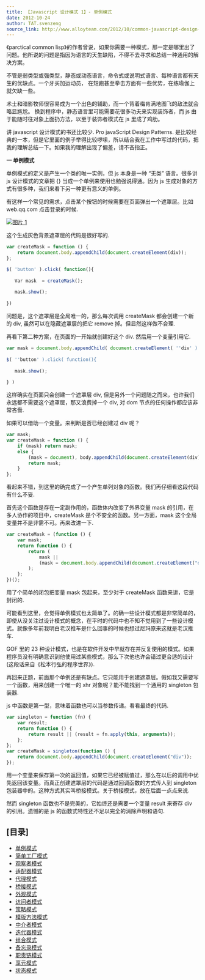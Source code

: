 ```yaml
---
title: 【Javascript 设计模式 1】- 单例模式
date: 2012-10-24
author: TAT.svenzeng
source_link: http://www.alloyteam.com/2012/10/common-javascript-design-patterns/
---
```


<!-- {% raw %} - for jekyll -->

《parctical common lisp》的作者曾说，如果你需要一种模式，那一定是哪里出了问题。他所说的问题是指因为语言的天生缺陷，不得不去寻求和总结一种通用的解决方案。

不管是弱类型或强类型，静态或动态语言，命令式或说明式语言、每种语言都有天生的优缺点。一个牙买加运动员， 在短跑甚至拳击方面有一些优势，在练瑜伽上就欠缺一些。

术士和暗影牧师很容易成为一个出色的辅助，而一个背着梅肯满地图飞的敌法就会略显尴尬。 换到程序中，静态语言里可能需要花很多功夫来实现装饰者，而 js 由于能随时往对象上面扔方法，以至于装饰者模式在 js 里成了鸡肋。

讲 javascript 设计模式的书还比较少. Pro javaScript Design Patterns. 是比较经典的一本，但是它里面的例子举得比较啰嗦，所以结合我在工作中写过的代码，把我的理解总结一下。如果我的理解出现了偏差，请不吝指正。

**一 单例模式**

单例模式的定义是产生一个类的唯一实例，但 js 本身是一种 “无类” 语言。很多讲 js 设计模式的文章把 {} 当成一个单例来使用也勉强说得通。因为 js 生成对象的方式有很多种，我们来看下另一种更有意义的单例。

有这样一个常见的需求，点击某个按钮的时候需要在页面弹出一个遮罩层。比如 web.qq.com 点击登录的时候.

[![](http://www.alloyteam.com/wp-content/uploads/2012/10/图片11.jpg "图片 1")](http://www.alloyteam.com/wp-content/uploads/2012/10/图片11.jpg)

这个生成灰色背景遮罩层的代码是很好写的.

```javascript
var createMask = function () {
    return document.body.appendChild(document.createElement(div));
};
```

```javascript
$( 'button' ).click( function(){
 
   Var mask  = createMask();
 
   mask.show();
 
})
```

问题是，这个遮罩层是全局唯一的，那么每次调用 createMask 都会创建一个新的 div, 虽然可以在隐藏遮罩层的把它 remove 掉。但显然这样做不合理.

再看下第二种方案，在页面的一开始就创建好这个 div. 然后用一个变量引用它.

```javascript
var mask = document.body.appendChild( document.createElement( ''div' ) );
 
$( ''button' ).click( function(){
 
   mask.show();
 
} )
```

这样确实在页面只会创建一个遮罩层 div, 但是另外一个问题随之而来，也许我们永远都不需要这个遮罩层，那又浪费掉一个 div, 对 dom 节点的任何操作都应该非常吝啬.

如果可以借助一个变量。来判断是否已经创建过 div 呢？

```javascript
var mask;
var createMask = function () {
    if (mask) return mask;
    else {
        (mask = document), body.appendChild(document.createElement(div));
        return mask;
    }
};
```

看起来不错，到这里的确完成了一个产生单列对象的函数。我们再仔细看这段代码有什么不妥.

首先这个函数是存在一定副作用的，函数体内改变了外界变量 mask 的引用，在多人协作的项目中，createMask 是个不安全的函数。另一方面，mask 这个全局变量并不是非需不可。再来改进一下.

```javascript
var createMask = (function () {
    var mask;
    return function () {
        return (
            mask ||
            (mask = document.body.appendChild(document.createElement("div")))
        );
    };
})();
```

用了个简单的闭包把变量 mask 包起来，至少对于 createMask 函数来讲，它是封闭的.

可能看到这里，会觉得单例模式也太简单了。的确一些设计模式都是非常简单的，即使从没关注过设计模式的概念，在平时的代码中也不知不觉用到了一些设计模式。就像多年前我明白老汉推车是什么回事的时候也想过尼玛原来这就是老汉推车.

GOF 里的 23 种设计模式，也是在软件开发中早就存在并反复使用的模式。如果程序员没有明确意识到他使用过某些模式，那么下次他也许会错过更合适的设计 (这段话来自《松本行弘的程序世界》).

再回来正题，前面那个单例还是有缺点。它只能用于创建遮罩层。假如我又需要写一个函数，用来创建一个唯一的 xhr 对象呢？能不能找到一个通用的 singleton 包装器.

js 中函数是第一型，意味着函数也可以当参数传递。看看最终的代码.

```javascript
var singleton = function (fn) {
    var result;
    return function () {
        return result || (result = fn.apply(this, arguments));
    };
};
var createMask = singleton(function () {
    return document.body.appendChild(document.createElement("div"));
});
```

用一个变量来保存第一次的返回值，如果它已经被赋值过，那么在以后的调用中优先返回该变量。而真正创建遮罩层的代码是通过回调函数的方式传人到 singleton 包装器中的。这种方式其实叫桥接模式。关于桥接模式，放在后面一点点来说.

然而 singleton 函数也不是完美的，它始终还是需要一个变量 result 来寄存 div 的引用。遗憾的是 js 的函数式特性还不足以完全的消除声明和语句.

## \[目录]

-   [单例模式](http://www.alloyteam.com/2012/10/common-javascript-design-patterns/ "单例模式")
-   [简单工厂模式](http://www.alloyteam.com/2012/10/commonly-javascript-design-patterns-simple-factory-pattern/ "简单工厂模式")
-   [观察者模式](http://www.alloyteam.com/2012/10/commonly-javascript-design-pattern-observer-mode/ "观察者模式")
-   [适配器模式](http://www.alloyteam.com/2012/10/commonly-javascript-design-patterns-adapter-mode/ "适配器模式")
-   [代理模式](http://www.alloyteam.com/2012/10/commonly-javascript-design-patterns-proxy-mode/ "代理模式")
-   [桥接模式](http://www.alloyteam.com/2012/10/commonly-javascript-design-mode-bridge-mode/ "桥接模式")
-   [外观模式](http://www.alloyteam.com/2012/10/commonly-javascript-design-patterns-appearance-mode/ "外观模式")
-   [访问者模式](http://www.alloyteam.com/2012/10/commonly-javascript-design-patterns-the-visitor-pattern/ "访问者模式")
-   [策略模式](http://www.alloyteam.com/2012/10/commonly-javascript-design-patterns-strategy-mode/ "策略模式")
-   [模版方法模式](http://www.alloyteam.com/2012/10/commonly-javascript-design-patterns-template-method-pattern/ "模版方法模式")
-   [中介者模式](http://www.alloyteam.com/2012/10/javascript-design-pattern-intermediary-model/ "中介者模式")
-   [迭代器模式](http://www.alloyteam.com/2012/10/commonly-javascript-design-patterns-iterator-mode/ "迭代器模式")
-   [组合模式](http://www.alloyteam.com/2012/10/commonly-javascript-design-patterns-combined-mode/ "组合模式")
-   [备忘录模式](http://www.alloyteam.com/2012/10/commonly-javascript-design-patterns-memorandum-mode/ "备忘录模式")
-   [职责链模式](http://www.alloyteam.com/2012/10/commonly-javascript-design-patterns-duty-chain/ "职责链模式")
-   [享元模式](http://www.alloyteam.com/2012/10/commonly-javascript-design-patterns-flyweight/ "享元模式")
-   [状态模式](http://www.alloyteam.com/2012/10/commonly-javascript-design-patterns-state-mode/ "状态模式")

<!-- {% endraw %} - for jekyll -->
